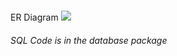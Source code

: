 ### 
ER Diagram
![](https://user-images.githubusercontent.com/74824916/120318719-da8ff200-c2e8-11eb-901e-3ffb7270bd57.png)
###### SQL Code is in the database package